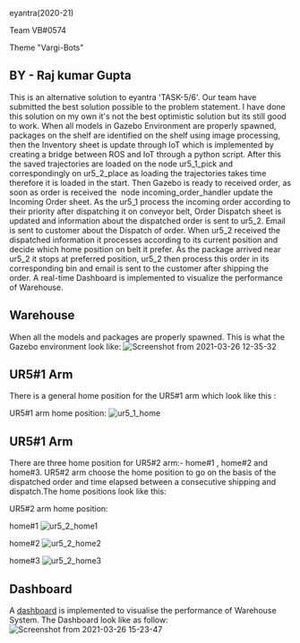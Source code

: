 eyantra(2020-21)

Team VB#0574

Theme "Vargi-Bots"

BY - Raj kumar Gupta
-------------------------------------------------------------------------------------------------------------------------------------------------------------------
This is an alternative solution to eyantra 'TASK-5/6'. Our team have submitted the best solution possible to the problem statement. I have done this solution on my own it's not the best optimistic solution but its still good to work. When all models in Gazebo Environment are properly spawned, packages on the shelf are identified on the shelf using image processing, then the Inventory sheet is update through IoT which is implemented by creating a bridge between ROS and IoT through a python script. After this the saved trajectories are loaded on the node ur5_1_pick and correspondingly on ur5_2_place as loading the trajectories takes time therefore it is loaded in the start. Then Gazebo is ready to received order, as soon as order is received the  node incoming_order_handler update the Incoming Order sheet. As the ur5_1 process the incoming order according to their priority after dispatching it on conveyor belt, Order Dispatch sheet is updated and information about the dispatched order is sent to ur5_2. Email is sent to customer about the Dispatch of order. When ur5_2 received the dispatched information it processes according to its current position and decide which home position on belt it prefer. As the package arrived near ur5_2 it stops at preferred position, ur5_2 then process this order in its corresponding bin and email is sent to the customer after shipping the order. A real-time Dashboard is implemented to visualize the performance of Warehouse.

Warehouse
--------------------------------------------------------------------------------------------------------------------------------------------------------------------
When all the models and packages are properly spawned. This is what the Gazebo environment look like:
![Screenshot from 2021-03-26 12-35-32](https://user-images.githubusercontent.com/25104480/112604621-5e86b300-8e3c-11eb-8b54-a4d94f77908f.png)

UR5#1 Arm
--------------------------------------------------------------------------------------------------------------------------------------------------------------------
There is  a general home position for the UR5#1 arm which look like this :

UR5#1 arm home position:
![ur5_1_home](https://user-images.githubusercontent.com/25104480/112609153-30f03880-8e41-11eb-9b44-c78d6e1aa6b7.png)

UR5#1 Arm
------------------------------------------------------------------------------------------------------------------------------------------------------------------
There are three home position for UR5#2 arm:- home#1 , home#2 and home#3. UR5#2 arm choose the home position to go on the basis of the dispatched order and time elapsed between a consecutive shipping and dispatch.The home positions look like this:

UR5#2 arm home position:

home#1
![ur5_2_home1](https://user-images.githubusercontent.com/25104480/112610576-dce65380-8e42-11eb-9484-2cd1fbcac96c.png)

home#2
![ur5_2_home2](https://user-images.githubusercontent.com/25104480/112611185-83325900-8e43-11eb-8a5b-6b89e904c95b.png)

home#3
![ur5_2_home3](https://user-images.githubusercontent.com/25104480/112611303-a957f900-8e43-11eb-9583-f9526647aa02.png)

Dashboard
------------------------------------------------------------------------------------------------------------------------------------------------------------------
A [dashboard](https://rajkumar2804.github.io/VB_0574_Warehouse_Dashboard/) is implemented to visualise the performance of Warehouse System. The Dashboard look like as follow:
![Screenshot from 2021-03-26 15-23-47](https://user-images.githubusercontent.com/25104480/112615280-4ddc3a00-8e48-11eb-83ce-6d07c7a5fe9c.png)




